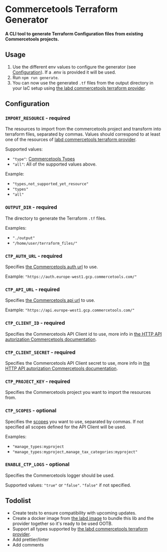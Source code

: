 # Commercetools Terraform Generator

**A CLI tool to generate Terraform Configuration files from existing Commercetools projects.**

## Usage
1. Use the different env values to configure the generator (see [Configuration](#configuration)). If a .env is provided it will be used.
2. Run `npm run generate`.
3. You can now use the generated `.tf` files from the output directory in your IaC setup using [the labd commercetools terraform provider](https://registry.terraform.io/providers/labd/commercetools/latest/).

## Configuration

### `IMPORT_RESOURCE` - required
The resources to import from the commercetools project and transform into terraform files, separated by commas.
Values should correspond to at least one of the resources of [labd commercetools terraform provider](https://registry.terraform.io/providers/labd/commercetools/latest/docs).

Supported values:
- `"type"`: [Commercetools Types](https://docs.commercetools.com/api/projects/types)
- `"all"`: All of the supported values above.

Example: 
- `"types,not_supported_yet_resource"`
- `"types"`
- `"all"`

### `OUTPUT_DIR` - required
The directory to generate the Terraform `.tf` files.

Examples:
- `"./output"`
- `"/home/user/terraform_files/"`

### `CTP_AUTH_URL` - required
Specifies [the Commercetools auth url](https://docs.commercetools.com/api/authorization#request-an-access-token-using-the-composable-commerce-oauth-20-service) to use.

Example: `"https://auth.europe-west1.gcp.commercetools.com/"`

### `CTP_API_URL` - required
Specifies [the Commercetools api url](https://docs.commercetools.com/api/general-concepts#hosts) to use.

Example: `"https://api.europe-west1.gcp.commercetools.com/"`

### `CTP_CLIENT_ID` - required
Specifies the Commercetools API Client id to use, more info in [the HTTP API autorization Commercetools documentation](https://docs.commercetools.com/api/authorization).

### `CTP_CLIENT_SECRET` - required
Specifies the Commercetools API Client secret to use, more info in [the HTTP API autorization Commercetools documentation](https://docs.commercetools.com/api/authorization).

### `CTP_PROJECT_KEY` - required
Specifies the Commercetools project you want to import the resources from.

### `CTP_SCOPES` - optional
Specifies the [scopes](https://docs.commercetools.com/api/scopes) you want to use, separated by commas.
If not specified all scopes defined for the API Client will be used.

Examples:
- `"manage_types:myproject`
- `"manage_types:myproject,manage_tax_categories:myproject"`

### `ENABLE_CTP_LOGS` - optional
Specifies the Commercetools logger should be used.

Supported values: `"true"` or `"false"`. `"false"` if not specified.

## Todolist
- Create tests to ensure compatibility with upcoming updates.
- Create a docker image from [the labd image](https://github.com/labd/terraform-provider-commercetools/blob/main/Dockerfile) to bundle this lib and the provider together so it's ready to be used OOTB.
- Support all types supported by [the labd commercetools terraform provider](https://registry.terraform.io/providers/labd/commercetools/latest/).
- Add prettier/linter
- Add comments